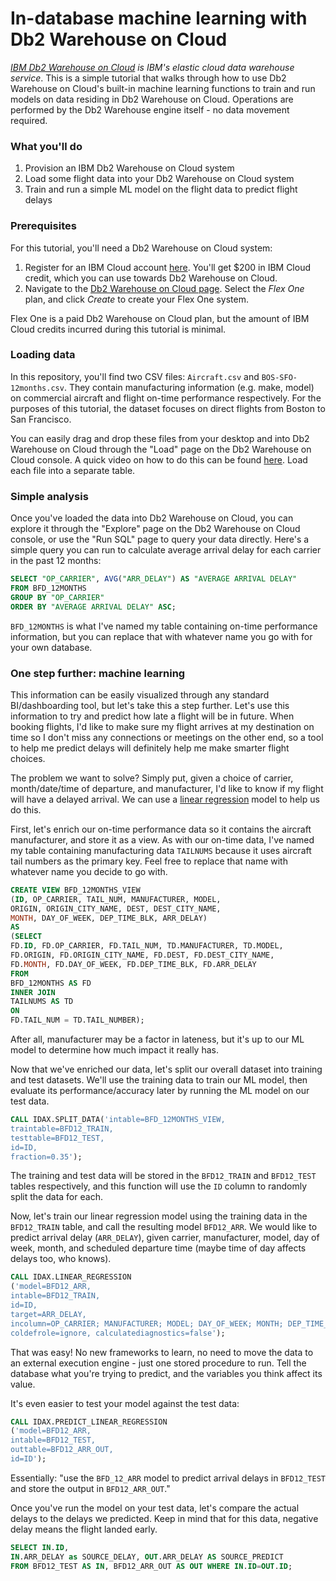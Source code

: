 # In-database machine learning with Db2 Warehouse on Cloud

*[IBM Db2 Warehouse on Cloud](https://www.ibm.com/cloud/db2-warehouse-on-cloud)
is IBM's elastic cloud data warehouse service*.  This is a simple tutorial that
walks through how to use Db2 Warehouse on Cloud's built-in machine learning
functions to train and run models on data residing in Db2 Warehouse on Cloud.
Operations are performed by the Db2 Warehouse engine itself - no data movement
required.

### What you'll do

1. Provision an IBM Db2 Warehouse on Cloud system
2. Load some flight data into your Db2 Warehouse on Cloud system
3. Train and run a simple ML model on the flight data to predict flight delays

### Prerequisites

For this tutorial, you'll need a Db2 Warehouse on Cloud system:
 
1. Register for an IBM Cloud account
[here](https://cloud.ibm.com/registration?target=%2Fcatalog%2Fservices%2Fdb2-warehouse).
You'll get $200 in IBM Cloud credit, which you can use towards Db2 Warehouse on
Cloud.
2. Navigate to the [Db2 Warehouse on Cloud
page](https://cloud.ibm.com/catalog/services/db2-warehouse).  Select the  _Flex
One_ plan, and click _Create_ to create your Flex One system.

Flex One is a paid Db2 Warehouse on Cloud plan, but the amount of IBM Cloud
credits incurred during this tutorial is minimal.

### Loading data

In this repository, you'll find two CSV files: `Aircraft.csv` and
`BOS-SFO-12months.csv`.  They contain manufacturing information (e.g. make,
model) on commercial aircraft and flight on-time performance respectively.  For
the purposes of this tutorial, the dataset focuses on direct flights from Boston
to San Francisco.

You can easily drag and drop these files from your desktop and into Db2
Warehouse on Cloud through the "Load" page on the Db2 Warehouse on Cloud
console.  A quick video on how to do this can be found
[here](https://www.youtube.com/watch?v=AwiHZNaGkoA).  Load each file into
a separate table.

### Simple analysis

Once you've loaded the data into Db2 Warehouse on Cloud, you can explore it
through the "Explore" page on the Db2 Warehouse on Cloud console, or use the
"Run SQL" page to query your data directly.  Here's a simple query you can run
to calculate average arrival delay for each carrier in the past 12 months:

```sql
SELECT "OP_CARRIER", AVG("ARR_DELAY") AS "AVERAGE ARRIVAL DELAY"
FROM BFD_12MONTHS
GROUP BY "OP_CARRIER"
ORDER BY "AVERAGE ARRIVAL DELAY" ASC;
```

`BFD_12MONTHS` is what I've named my table containing on-time performance
information, but you can replace that with whatever name you go with for your
own database.

### One step further: machine learning

This information can be easily visualized through any standard BI/dashboarding
tool, but let's take this a step further.  Let's use this information to try and
predict how late a flight will be in future.  When booking flights, I'd like to
make sure my flight arrives at my destination on time so I don't miss any
connections or meetings on the other end, so a tool to help me predict delays
will definitely help me make smarter flight choices.

The problem we want to solve?  Simply put, given a choice of carrier, month/date/time
of departure, and manufacturer, I'd like to know if my flight will have a
delayed arrival.  We can use a [linear
regression](https://en.wikipedia.org/wiki/Linear_regression) model to help us do
this.

First, let's enrich our on-time performance data so it contains the aircraft
manufacturer, and store it as a view.  As with our on-time data, I've named my
table containing manufacturing data `TAILNUMS` because it uses aircraft tail
numbers as the primary key.  Feel free to replace that name with whatever name
you decide to go with.

```sql
CREATE VIEW BFD_12MONTHS_VIEW
(ID, OP_CARRIER, TAIL_NUM, MANUFACTURER, MODEL,
ORIGIN, ORIGIN_CITY_NAME, DEST, DEST_CITY_NAME,
MONTH, DAY_OF_WEEK, DEP_TIME_BLK, ARR_DELAY)
AS
(SELECT
FD.ID, FD.OP_CARRIER, FD.TAIL_NUM, TD.MANUFACTURER, TD.MODEL,
FD.ORIGIN, FD.ORIGIN_CITY_NAME, FD.DEST, FD.DEST_CITY_NAME,
FD.MONTH, FD.DAY_OF_WEEK, FD.DEP_TIME_BLK, FD.ARR_DELAY
FROM
BFD_12MONTHS AS FD
INNER JOIN
TAILNUMS AS TD
ON
FD.TAIL_NUM = TD.TAIL_NUMBER);
```

After all, manufacturer may be a factor in lateness, but it's up to our ML model
to determine how much impact it really has.

Now that we've enriched our data, let's split our overall dataset into training
and test datasets.  We'll use the training data to train our ML model, then
evaluate its performance/accuracy later by running the ML model on our test
data.

```sql
CALL IDAX.SPLIT_DATA('intable=BFD_12MONTHS_VIEW,
traintable=BFD12_TRAIN,
testtable=BFD12_TEST,
id=ID,
fraction=0.35');
```

The training and test data will be stored in the `BFD12_TRAIN` and `BFD12_TEST`
tables respectively, and this function will use the `ID` column to randomly
split the data for each.

Now, let's train our linear regression model using the training data in the
`BFD12_TRAIN` table, and call the resulting model `BFD12_ARR`.  We would like to
predict arrival delay (`ARR_DELAY`), given carrier, manufacturer, model, day of
week, month, and scheduled departure time (maybe time of day affects delays
too, who knows).

```sql
CALL IDAX.LINEAR_REGRESSION
('model=BFD12_ARR,
intable=BFD12_TRAIN,
id=ID,
target=ARR_DELAY,
incolumn=OP_CARRIER; MANUFACTURER; MODEL; DAY_OF_WEEK; MONTH; DEP_TIME_BLK,
coldefrole=ignore, calculatediagnostics=false');
```

That was easy! No new frameworks to learn, no need to move the data to an
external execution engine - just one stored procedure to run.  Tell the database
what you're trying to predict, and the variables you think affect its value.

It's even easier to test your model against the test data:

```sql
CALL IDAX.PREDICT_LINEAR_REGRESSION
('model=BFD12_ARR,
intable=BFD12_TEST,
outtable=BFD12_ARR_OUT,
id=ID');
```

Essentially: "use the `BFD_12_ARR` model to predict arrival delays in
`BFD12_TEST` and store the output in `BFD12_ARR_OUT`."

Once you've run the model on your test data, let's compare the actual delays to
the delays we predicted.  Keep in mind that for this data, negative delay means
the flight landed early.

```sql
SELECT IN.ID,
IN.ARR_DELAY as SOURCE_DELAY, OUT.ARR_DELAY AS SOURCE_PREDICT
FROM BFD12_TEST AS IN, BFD12_ARR_OUT AS OUT WHERE IN.ID=OUT.ID;
```


